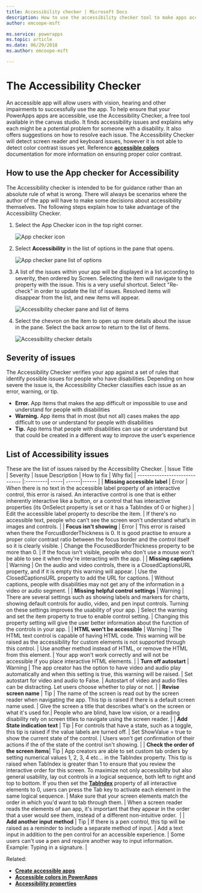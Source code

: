 ```yaml
---
title: Accessibility checker | Microsoft Docs
description: How to use the accessibility checker tool to make apps accessible
author: emcoope-msft

ms.service: powerapps
ms.topic: article
ms.date: 06/29/2018
ms.author: emcoope-msft

---
```


# The Accessibility Checker
An accessible app will allow users with vision, hearing and other impairments to successfully use the app.  To help ensure that your PowerApps apps are accessible, use the Accessibility Checker, a free tool available in the canvas studio. It finds accessibility issues and explains why each might be a potential problem for someone with a disability. It also offers suggestions on how to resolve each issue.
The Accessibility Checker will detect screen reader and keyboard issues, however it is not able to detect color contrast issues yet. Reference **[accessible colors](/accessible-apps-color.md)** documentation for more information on ensuring proper color contrast. 

## How to use the App checker for Accessibility
The Accessibility checker is intended to be for guidance rather than an absolute rule of what is wrong. There will always be scenarios where the author of the app will have to make some decisions about accessibility themselves. The following steps explain how to take advantage of the Accessibility Checker. 

1. Select the App Checker icon in the top right corner. 

    ![App checker icon](./media/accessibility-checker/app-checker-icon.png)

2.  Select **Accessibility** in the list of options in the pane that opens.

    ![App checker pane list of options](./media/accessibility-checker/app-checker-pane.png)

3. A list of the issues within your app will be displayed in a list according to severity, then ordered by Screen. Selecting the item will navigate to the property with the issue. This is a very useful shortcut. Select "Re-check" in order to update the list of issues. Resolved items will disappear from the list, and new items will appear.

    ![Accessibility checker pane and list of items](./media/accessibility-checker/accessibility-checker-pane.png)

4. Select the chevron on the item to open up more details about the issue in the pane. Select the back arrow to return to the list of items. 

    ![Accessibility checker details](./media/accessibility-checker/details-pane.png)


## Severity of issues
The Accessibility Checker verifies your app against a set of rules that identify possible issues for people who have disabilities. Depending on how severe the issue is, the Accessibility Checker classifies each issue as an error, warning, or tip.
- **Error.** App items that makes the app difficult or impossible to use and understand for people with disabilities
- **Warning.** App items that in most (but not all) cases makes the app difficult to use or understand for people with disabilities
- **Tip.** App items that people with disabilities can use or understand but that could be created in a different way to improve the user’s experience

## List of Accessibility issues
These are the list of issues raised by the Accessibility Checker. 
| Issue Title                            | Severity | Issue Description  | How to fix | Why fix|
| ------------------------------         |:---------| -----| ------|------ |
| **Missing accessible label**           | Error    | When there is no text in the accessible label property of an interactive control, this error is raised. An interactive control is one that is either inherently interactive like a button, or a control that has interactive properties (its OnSelect property is set or it has a TabIndex of 0 or higher.)  | Edit the accessible label property to describe the item. | If there's no accessible text, people who can’t see the screen won't understand what’s in images and controls. |
| **Focus isn't showing**                | Error    | This error is raised when there the ForcusBorderThickness is 0. It is good practise to ensure a proper color contrast ratio between the focus border and the control itself so it is clearly visible.  | Change the FocusedBorderThickness property to be more than 0.  | If the focus isn't visible, people who don't use a mouse won't be able to see it when they're interacting with the app.   |
| **Missing captions**                   | Warning  | On the audio and video controls, there is a ClosedCaptionsURL property, and if it is empty this warning will appear. | Use the ClosedCaptionsURL property to add the URL for captions. | Without captions, people with disabilities may not get any of the information in a video or audio segment. |
| **Missing helpful control settings**   | Warning  | There are several settings such as showing labels and markers for charts, showing default controls for audio, video, and  pen input controls. Turning on these settings improves the usability of your app.  | Select the warning and set the item property to true to enable control setting.  | Changing this property setting will give the user better information about the function of the controls in your app. |
| **HTML won't be accessible**           | Warning  | The HTML text control is capable of having HTML code. This warning will be raised as the accessibility for custom elements is not supported through this control. | Use another method instead of HTML, or remove the HTML from this element. | Your app won't work correctly and will not be accessible if you place interactive HTML elements. |
| **Turn off autostart**                 | Warning  | The app creator has the option to have video and audio play automatically and when this setting is true, this warning will be raised.  | Set autostart for video and audio to False.  | Autostart of video and audio files can be distracting. Let users choose whether to play or not. |
| **Revise screen name**                 | Tip      | The name of the screen is read out by the screen reader when navigating the app. This tip is raised if there is a default screen name used. | Give the screen a title that describes what's on the screen or what it's used for.| People who are blind, have low vision, or a reading disability rely on screen titles to navigate using the screen reader. |
| **Add State indication text**          | Tip      |  For controls that have a state, such as a toggle, this tip is raised if the value labels are turned off. | Set ShowValue = true to show the current state of the control. | Users won't get confirmation of their actions if the of the state of the control isn't showing. |
| **Check the order of the screen items**| Tip      | App creators are able to set custom tab orders by setting numerical values 1, 2, 3, 4 etc... in the TabIndex property. This tip is raised when TabIndex is greater than 1 to ensure that you review the interactive order for this screen. To maximize not only accessiblity but also general usability, lay out controls in a logical sequence, both left to right and top to bottom. If you then set the **[TabIndex](controls/properties-accessibility.md)** property of all interactive elements to 0, users can press the Tab key to activate each element in the same logical sequence.  | Make sure that your screen elements match the order in which you'd want to tab through them. | When a screen reader reads the elements of aan app, it's important that they appear in the order that a user would see them, instead of a different non-intuitive order.  |
| **Add another input method**           | Tip      | If there is a pen control, this tip will be raised as a reminder to include a separate method of input. | Add a text input in addition to the pen control for an accessible experience. | Some users can't use a pen and require another way to input information. Example: Typing in a signature. |



Related:
- **[Create accessible apps](/accessible-apps.md)**
- **[Accessible colors in PowerApps](/accessible-apps-color.md)**
- **[Accessibility properties](controls/properties-accessibility.md)**
